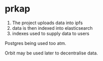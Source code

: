 # prkap

1. The project uploads data into ipfs
2. data is then indexed into elasticsearch
3. indexes used to supply data to users


Postgres being used too atm.

Orbit may be used later to decentralise data.
